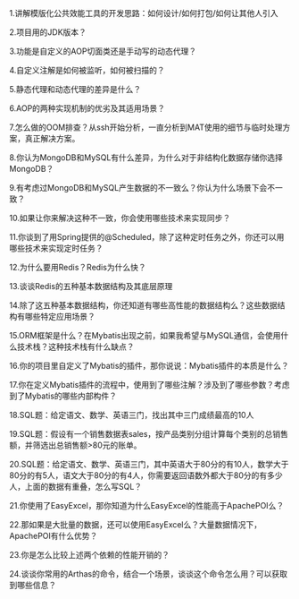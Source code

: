 1.讲解模版化公共效能工具的开发思路：如何设计/如何打包/如何让其他人引入

2.项目用的JDK版本？

3.功能是自定义的AOP切面类还是手动写的动态代理？

4.自定义注解是如何被监听，如何被扫描的？

5.静态代理和动态代理的差异是什么？

6.AOP的两种实现机制的优劣及其适用场景？

7.怎么做的OOM排查？从ssh开始分析，一直分析到MAT使用的细节与临时处理方案，真正解决方案。

8.你认为MongoDB和MySQL有什么差异，为什么对于非结构化数据存储你选择MongoDB？

9.有考虑过MongoDB和MySQL产生数据的不一致么？你认为什么场景下会不一致？

10.如果让你来解决这种不一致，你会使用哪些技术来实现同步？

11.你谈到了用Spring提供的@Scheduled，除了这种定时任务之外，你还可以用哪些技术来实现定时任务？

12.为什么要用Redis？Redis为什么快？

13.谈谈Redis的五种基本数据结构及其底层原理

14.除了这五种基本数据结构，你还知道有哪些高性能的数据结构么？这些数据结构有哪些特定应用场景？

15.ORM框架是什么？在Mybatis出现之前，如果我希望与MySQL通信，会使用什么技术栈？这种技术栈有什么缺点？

16.你的项目里自定义了Mybatis的插件，那你说说：Mybatis插件的本质是什么？

17.你在定义Mybatis插件的流程中，使用到了哪些注解？涉及到了哪些参数？考虑到了Mybatis的哪些内部构件？

18.SQL题：给定语文、数学、英语三门，找出其中三门成绩最高的10人

19.SQL题：假设有一个销售数据表sales，按产品类别分组计算每个类别的总销售额，并筛选出总销售额>80元的账单。

20.SQL题：给定语文、数学、英语三门，其中英语大于80分的有10人，数学大于80分的有5人，语文大于80分的有4人，你需要返回语数外都大于80分的有多少人，上面的数据有重叠，怎么写SQL？

21.你使用了EasyExcel，那你知道为什么EasyExcel的性能高于ApachePOI么？

22.那如果是大批量的数据，还可以使用EasyExcel么？大量数据情况下，ApachePOI有什么优势？

23.你是怎么比较上述两个依赖的性能开销的？

24.谈谈你常用的Arthas的命令，结合一个场景，谈谈这个命令怎么用？可以获取到哪些信息？